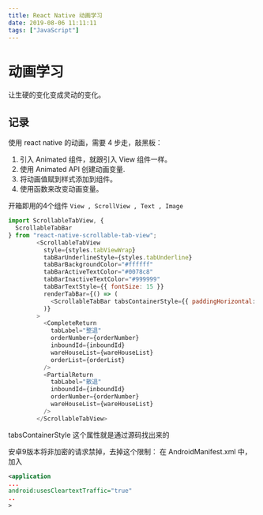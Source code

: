 ```yaml
---
title: React Native 动画学习
date: 2019-08-06 11:11:11
tags: ["JavaScript"]
---
```



# 动画学习
让生硬的变化变成灵动的变化。


## 记录
使用 react native 的动画，需要 4 步走，敲黑板：

1. 引入 Animated 组件，就跟引入 View 组件一样。
2. 使用 Animated API 创建动画变量.
3. 将动画值赋到样式添加到组件。
4. 使用函数来改变动画变量。

开箱即用的4个组件 `View , ScrollView , Text , Image`



```js
import ScrollableTabView, {
  ScrollableTabBar
} from "react-native-scrollable-tab-view";
        <ScrollableTabView
          style={styles.tabViewWrap}
          tabBarUnderlineStyle={styles.tabUnderline}
          tabBarBackgroundColor="#ffffff"
          tabBarActiveTextColor="#0078c8"
          tabBarInactiveTextColor="#999999"
          tabBarTextStyle={{ fontSize: 15 }}
          renderTabBar={() => (
            <ScrollableTabBar tabsContainerStyle={{ paddingHorizontal: 60 }} />
          )}
        >
          <CompleteReturn
            tabLabel="整退"
            orderNumber={orderNumber}
            inboundId={inboundId}
            wareHouseList={wareHouseList}
            orderList={orderList}
          />
          <PartialReturn
            tabLabel="散退"
            inboundId={inboundId}
            orderNumber={orderNumber}
            wareHouseList={wareHouseList}
          />
        </ScrollableTabView>
```

tabsContainerStyle 这个属性就是通过源码找出来的


安卓9版本将非加密的请求禁掉，去掉这个限制：
在 AndroidManifest.xml 中，
加入

```xml
<application
...
android:usesCleartextTraffic="true"
..
>
```